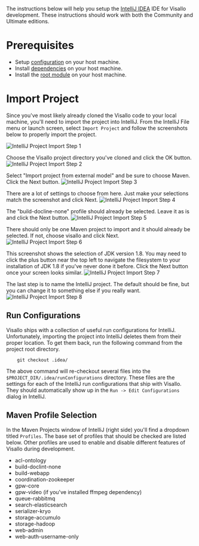 The instructions below will help you setup the [IntelliJ IDEA](https://www.jetbrains.com/idea/) IDE for Visallo development. These instructions should work with both the Community and Ultimate editions.

# Prerequisites

* Setup [configuration](../getting-started/configuration.md) on your host machine.
* Install [dependencies](../dependencies.md) on your host machine.
* Install the [root module](../getting-started/build.md#root-module) on your host machine.

# Import Project

Since you've most likely already cloned the Visallo code to your local machine, you'll need to import the project into IntelliJ. From the IntelliJ File menu or launch screen, select `Import Project` and follow the screenshots below to properly import the project.

![IntelliJ Project Import Step 1](intellij-import-1.png)

Choose the Visallo project directory you've cloned and click the OK button.
![IntelliJ Project Import Step 2](intellij-import-2.png)

Select "Import project from external model" and be sure to choose Maven. Click the Next button.
![IntelliJ Project Import Step 3](intellij-import-3.png)

There are a lot of settings to choose from here. Just make your selections match the screenshot and click Next.
![IntelliJ Project Import Step 4](intellij-import-4.png)

The "build-docline-none" profile should already be selected. Leave it as is and click the Next button.
![IntelliJ Project Import Step 5](intellij-import-5.png)

There should only be one Maven project to import and it should already be selected. If not, choose visallo and click Next.
![IntelliJ Project Import Step 6](intellij-import-6.png)

This screenshot shows the selection of JDK version 1.8. You may need to click the plus button near the top left to navigate the filesystem to your installation of JDK 1.8 if you've never done it before. Click the Next button once your screen looks similar.
![IntelliJ Project Import Step 7](intellij-import-7.png)

The last step is to name the IntelliJ project. The default should be fine, but you can change it to something else if you really want.
![IntelliJ Project Import Step 8](intellij-import-8.png)

## Run Configurations

Visallo ships with a collection of useful run configurations for IntelliJ. Unfortunately, importing the project into IntelliJ deletes them from their proper location. To get them back, run the following command from the project root directory.

        git checkout .idea/

The above command will re-checkout several files into the `$PROJECT_DIR/.idea/runConfigurations` directory. These files are the settings for each of the IntelliJ run configurations that ship with Visallo. They should automatically show up in the `Run -> Edit Configurations` dialog in IntelliJ.

## Maven Profile Selection

In the Maven Projects window of IntelliJ (right side) you'll find a dropdown titled `Profiles`. The base set of profiles that should be checked are listed below. Other profiles are used to enable and disable different features of Visallo during development.

* acl-ontology
* build-doclint-none
* build-webapp
* coordination-zookeeper
* gpw-core
* gpw-video (if you've installed ffmpeg dependency)
* queue-rabbitmq
* search-elasticsearch
* serializer-kryo
* storage-accumulo
* storage-hadoop
* web-admin
* web-auth-username-only
